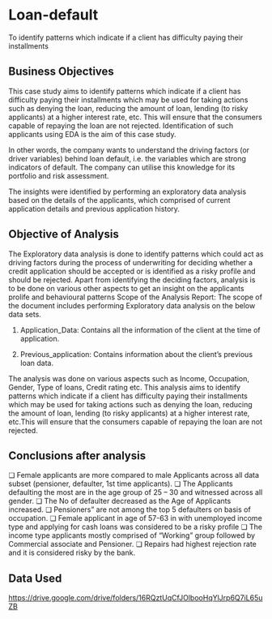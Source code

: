 # Loan-default
To identify patterns which indicate if a client has difficulty paying their installments 

## Business Objectives
This case study aims to identify patterns which indicate if a client has difficulty paying their installments which may be used for taking actions such as denying the loan, reducing the amount of loan, lending (to risky applicants) at a higher interest rate, etc. This will ensure that the consumers capable of repaying the loan are not rejected. Identification of such applicants using EDA is the aim of this case study.
 
In other words, the company wants to understand the driving factors (or driver variables) behind loan default, i.e. the variables which are strong indicators of default.  The company can utilise this knowledge for its portfolio and risk assessment.

The insights were identified by performing an exploratory data analysis based on the details of the applicants, which comprised of current application details and previous application history.

## Objective of Analysis 
The Exploratory data analysis is done to identify patterns which could act as driving factors during the process of underwriting for deciding whether a credit application should be accepted or is identified as a risky profile and should be rejected.
Apart from identifying the deciding factors, analysis is to be done on various other aspects to get an insight on the applicants prolife and behavioural patterns
Scope of the Analysis Report:
The scope of the document includes performing Exploratory data analysis on the below data sets.
  
  1. Application_Data: Contains all the information of the client at the time of application.
  
  2. Previous_application: Contains information about the client’s previous loan data.

The analysis was done on various aspects such as Income, Occupation, Gender, Type of loans, Credit rating etc.
This analysis aims to identify patterns which indicate if a client has difficulty paying their installments which may be used for taking actions such as denying the loan, reducing the amount of loan, lending (to risky applicants) at a higher interest rate, etc.This will ensure that the consumers capable of repaying the loan are not rejected.
 
 ## Conclusions after analysis
❏ Female applicants are more compared to male Applicants across all data subset (pensioner, defaulter, 1st time applicants).
❏ The Applicants defaulting the most are in the age group of 25 – 30 and witnessed across all gender.
❏ The No of defaulter decreased as the Age of Applicants increased.
❏ Pensioners” are not among the top 5 defaulters on basis of occupation.
❏ Female applicant in age of 57-63 in with unemployed income type and applying for cash loans was considered to be a risky profile
❏ The income type applicants mostly comprised of “Working” group followed by Commercial associate and Pensioner.
❏ Repairs had highest rejection rate and it is considered risky by the bank.

## Data Used
https://drive.google.com/drive/folders/16RQztUqCfJOlbooHqYlJrp6Q7iL65uZB
